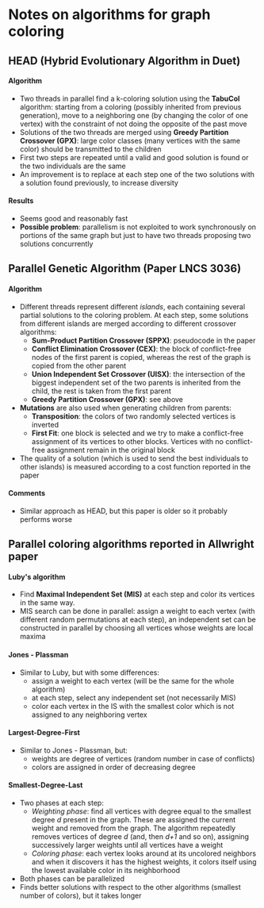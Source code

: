 # Notes on algorithms for graph coloring

## HEAD (Hybrid Evolutionary Algorithm in Duet)

#### Algorithm

* Two threads in parallel find a k-coloring solution using the **TabuCol** algorithm: starting from a coloring (possibly inherited from previous generation), move to a neighboring one (by changing the color of one vertex) with the constraint of not doing the opposite of the past move 
* Solutions of the two threads are merged using **Greedy Partition Crossover (GPX)**: large color classes (many vertices with the same color) should be transmitted to the children
* First two steps are repeated until a valid and good solution is found or the two individuals are the same
* An improvement is to replace at each step one of the two solutions with a solution found previously, to increase diversity

#### Results

* Seems good and reasonably fast
* **Possible problem**: parallelism is not exploited to work synchronously on portions of the same graph but just to have two threads proposing two solutions concurrently



## Parallel Genetic Algorithm (Paper LNCS 3036)

#### Algorithm

* Different threads represent different *islands*, each containing several partial solutions to the coloring problem. At each step, some solutions from different islands are merged according to different crossover algorithms:
  * **Sum-Product Partition Crossover (SPPX)**: pseudocode in the paper
  * **Conflict Elimination Crossover (CEX)**: the block of conflict-free nodes of the first parent is copied, whereas the rest of the graph is copied from the other parent
  * **Union Independent Set Crossover (UISX)**: the intersection of the biggest independent set of the two parents is inherited from the child, the rest is taken from the first parent
  * **Greedy Partition Crossover (GPX)**: see above
* **Mutations** are also used when generating children from parents:
  * **Transposition**: the colors of two randomly selected vertices is inverted
  * **First Fit**: one block is selected and we try to make a conflict-free assignment of its vertices to other blocks. Vertices with no conflict-free assignment remain in the original block
* The quality of a solution (which is used to send the best individuals to other islands) is measured according to a cost function reported in the paper

#### Comments

* Similar approach as HEAD, but this paper is older so it probably performs worse

## Parallel coloring algorithms reported in Allwright paper

#### Luby's algorithm

* Find **Maximal Independent Set (MIS)** at each step and color its vertices in the same way.
* MIS search can be done in parallel: assign a weight to each vertex (with different random permutations at each step), an independent set can be constructed in parallel by choosing all vertices whose weights are local maxima

#### Jones - Plassman

* Similar to Luby, but with some differences:
  * assign a weight to each vertex (will be the same for the whole algorithm)
  * at each step, select any independent set (not necessarily MIS)
  * color each vertex in the IS with the smallest color which is not assigned to any neighboring vertex

#### Largest-Degree-First

* Similar to Jones - Plassman, but:
  * weights are degree of vertices (random number in case of conflicts)
  * colors are assigned in order of decreasing degree

#### Smallest-Degree-Last

* Two phases at each step:
  * *Weighting phase*: find all vertices with degree equal to the smallest degree *d* present in the graph. These are assigned the current weight and removed from the graph. The algorithm repeatedly removes vertices of degree *d* (and, then *d+1* and so on), assigning successively larger weights until all vertices have a weight
  * *Coloring phase*: each vertex looks around at its uncolored neighbors and when it discovers it has the highest weights, it colors itself using the lowest available color in its neighborhood
* Both phases can be parallelized
* Finds better solutions with respect to the other algorithms (smallest number of colors), but it takes longer